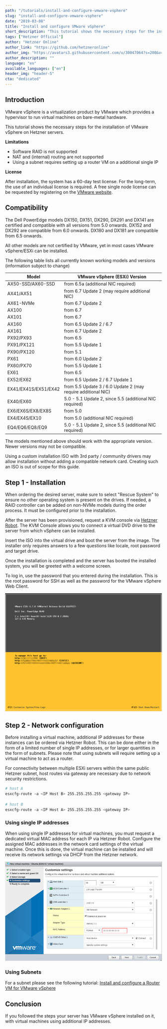 ```yaml
---
path: "/tutorials/install-and-configure-vmware-vsphere"
slug: "install-and-configure-vmware-vsphere"
date: "2019-03-08"
title: "Install and configure VMware vSphere"
short_description: "This tutorial shows the necessary steps for the installation of VMware vSphere (ESXi)"
tags: ["Hetzner Official"]
author: "Hetzner Online"
author_link: "https://github.com/hetzneronline"
author_img: "https://avatars3.githubusercontent.com/u/30047064?s=200&v=4"
author_description: ""
language: "en"
available_languages: ["en"]
header_img: "header-5"
cta: "dedicated"
---
```


## Introduction

VMware vSphere is a virtualization product by VMware which provides a hypervisor to run virtual machines on bare-metal hardware.

This tutorial shows the necessary steps for the installation of VMware vSphere on Hetzner servers.

**Limitations**

* Software RAID is not supported
* NAT and (internal) routing are not supported
* Using a subnet requires setting up a router VM on a additional single IP

**License**

After installation, the system has a 60-day test license. For the long-term, the use of an individual license is required. A free single node license can be requested by registering on the [VMware website](https://www.vmware.com/products/vsphere-hypervisor.html).

## Compatibility

The Dell PowerEdge models DX150, DX151, DX290, DX291 and DX141 are certified and compatible with all versions from 5.0 onwards. DX152 and DX292 are compatible from 6.0 onwards. DX180 and DX181 are compatible from 6.5 onwards.

All other models are not certified by VMware, yet in most cases VMware vSphere/ESXi can be installed.

The following table lists all currently known working models and versions (information subject to change)

| Model                 | VMware vSphere (ESXi) Version                                 |
|-----------------------|---------------------------------------------------------------|
| AX50-SSD/AX60-SSD     | from 6.5a (additional NIC required)                           |
| AX41/AX51             | from 6.7 Update 2 (may require additional NIC)                |
| AX61-NVMe             | from 6.7 Update 2                                             |
| AX100                 | from 6.7                                                      |
| AX101                 | from 6.7                                                      |
| AX160                 | from 6.5 Update 2 / 6.7                                       |
| AX161                 | from 6.7 Update 2                                             |
| PX92/PX93             | from 6.5                                                      |
| PX91/PX121            | from 5.5 Update 1                                             |
| PX90/PX120            | from 5.1                                                      |
| PX61                  | from 6.0 Update 2                                             |
| PX60/PX70             | from 5.5 Update 1                                             |
| EX61                  | from 6.5                                                      |
| EX52/EX62             | from 6.5 Update 2 / 6.7 Update 1                              |
| EX41/EX41S/EX51/EX42  | from 5.5 Update 3 / 6.0 Update 2 (may require additional NIC) |
| EX40/EX60             | 5.0 - 5.1 Update 2, since 5.5 (additional NIC required)       |
| EX6/EX6S/EX8/EX8S     | from 5.0                                                      |
| EX4/EX4S/EX10         | from 5.0 (additional NIC required)                            |
| EQ4/EQ6/EQ8/EQ9       | 5.0 - 5.1 Update 2, since 5.5 (additional NIC required)       |

The models mentioned above should work with the appropriate version. Newer versions may not be compatible.

Using a custom installation ISO with 3rd party / community drivers may allow installation without adding a compatible network card. Creating such an ISO is out of scope for this guide.

## Step 1 - Installation

When ordering the desired server, make sure to select "Rescue System" to ensure no other operating system is present on the drives. If needed, a RAID controller can be added on non-NVMe models during the order process. It must be configured prior to the installation.

After the server has been provisioned, request a KVM console via [Hetzner Robot](https://robot.hetzner.com). The KVM Console allows you to connect a virtual DVD drive to the server from which vSphere can be installed.

Insert the ISO into the virtual drive and boot the server from the image. The installer only requires answers to a few questions like locale, root password and target drive.

Once the installation is completed and the server has booted the installed system, you will be greeted with a welcome screen.

To log in, use the password that you entered during the installation. This is the root password for SSH as well as the password for the VMware vSphere Web Client.

![vSphere installed](images/installed.png "vSphere installed")

## Step 2 - Network configuration

Before installing a virtual machine, additional IP addresses for these instances can be ordered via Hetzner Robot. This can be done either in the form of a limited number of single IP addresses, or for larger quantities in the form of subnets. Please note that using subnets will require setting up a virtual machine to act as a router.

For connectivity between multiple ESXi servers within the same public Hetzner subnet, host routes via gateway are necessary due to network security restrictions.

```bash
# host A
esxcfg-route -a <IP Host B> 255.255.255.255 <gateway IP>

# host B
esxcfg-route -a <IP Host A> 255.255.255.255 <gateway IP>
```

### Using single IP addresses

When using single IP addresses for virtual machines, you must request a dedicated virtual MAC address for each IP via Hetzner Robot. Configure the assigned MAC addresses in the network card settings of the virtual machine. Once this is done, the virtual machine can be installed and will receive its network settings via DHCP from the Hetzner network.

![Setting assigned MAC address](images/assign_mac.png)

### Using Subnets

For a subnet please see the following tutorial: [Install and configure a Router VM for VMware vSphere](https://community.hetzner.com/tutorials/install-and-configure-routervm-for-vmware-vsphere)

## Conclusion

If you followed the steps your server has VMware vSphere installed on it, with virtual machines using additional IP addresses.
